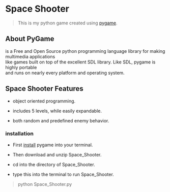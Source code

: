 # Space Shooter
>This is my python game created using [pygame](https://www.pygame.org/).

## About PyGame
is a Free and Open Source python programming language library for making multimedia applications<br />
like games built on top of the excellent SDL library. Like SDL, pygame is highly portable <br />
and runs on nearly every platform and operating system.


## Space Shooter Features

- object oriented programming.

- includes 5 levels, while easily expandable.

- both random and predefined enemy behavior.

### installation

- First [install](https://www.pygame.org/wiki/GettingStarted) pygame into your terminal.

- Then download and unzip Space_Shooter.

- cd into the directory of Space_Shooter.

- type this into the terminal to run Space_Shooter.
>python Space_Shooter.py
